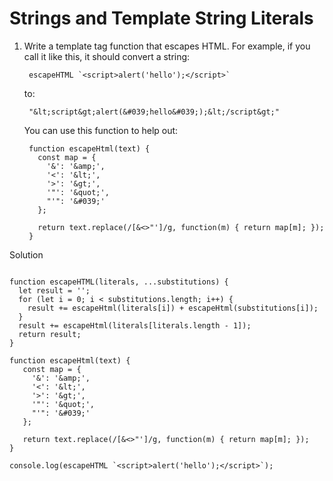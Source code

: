 # Strings and Template String Literals

1. Write a template tag function that escapes HTML.
   For example, if you call it like this, it should convert a string:

        escapeHTML `<script>alert('hello');</script>`

   to:

        "&lt;script&gt;alert(&#039;hello&#039;);&lt;/script&gt;"

   You can use this function to help out:

        function escapeHtml(text) {
          const map = {
            '&': '&amp;',
            '<': '&lt;',
            '>': '&gt;',
            '"': '&quot;',
            "'": '&#039;'
          };

          return text.replace(/[&<>"']/g, function(m) { return map[m]; });
        }


Solution

```

function escapeHTML(literals, ...substitutions) {
  let result = '';
  for (let i = 0; i < substitutions.length; i++) {
    result += escapeHtml(literals[i]) + escapeHtml(substitutions[i]);
  }
  result += escapeHtml(literals[literals.length - 1]);
  return result;
}

function escapeHtml(text) {
   const map = {
     '&': '&amp;',
     '<': '&lt;',
     '>': '&gt;',
     '"': '&quot;',
     "'": '&#039;'
   };

   return text.replace(/[&<>"']/g, function(m) { return map[m]; });
}

console.log(escapeHTML `<script>alert('hello');</script>`);
```
